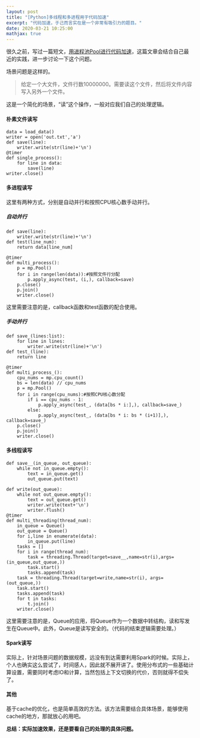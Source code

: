 ```yaml
---
layout: post
title: "[Python]多线程和多进程用于代码加速"
excerpt: "代码加速，于己而言实在是一个非常有吸引力的题目。"
date: 2020-03-21 10:25:00
mathjax: true
---
```


很久之前，写过一篇短文，[用进程池Pool进行代码加速](https://zhpmatrix.github.io/2017/11/04/speed-up-python/)，这篇文章会结合自己最近的实践，进一步讨论一下这个问题。

场景问题是这样的。

> 给定一个大文件，文件行数10000000。需要读这个文件，然后将文件内容写入另外一个文件。

这是一个简化的场景，“读”这个操作，一般对应我们自己的处理逻辑。

#### 朴素文件读写
```
data = load_data()
writer = open('out.txt','a')
def save(line):
    writer.write(str(line)+'\n')
@timer
def single_process():
    for line in data:
        save(line)
writer.close()
```
#### 多进程读写

这里有两种方式，分别是自动并行和按照CPU核心数手动并行。

##### 自动并行

```
def save(line):
    writer.write(str(line)+'\n')
def test(line_num):
    return data[line_num]

@timer
def multi_process():
    p = mp.Pool()
    for i in range(len(data)):#按照文件行分配
        p.apply_async(test, (i,), callback=save)
    p.close()
    p.join()
    writer.close()
```
这里需要注意的是，callback函数和test函数的配合使用。

##### 手动并行

```
def save_(lines:list):
    for line in lines:
        writer.write(str(line)+'\n')
def test_(line):
    return line

@timer
def multi_process_():
    cpu_nums = mp.cpu_count()
    bs = len(data) // cpu_nums
    p = mp.Pool()
    for i in range(cpu_nums):#按照CPU核心数分配
        if i == cpu_nums - 1:
            p.apply_async(test_, (data[bs * i:],), callback=save_)
        else:
            p.apply_async(test_, (data[bs * i: bs * (i+1)],), callback=save_)
    p.close()
    p.join()
    writer.close()
```
#### 多线程读写

```
def save__(in_queue, out_queue):
    while not in_queue.empty():
        text = in_queue.get()
        out_queue.put(text)

def write(out_queue):
    while not out_queue.empty():
        text = out_queue.get()
        writer.write(text+'\n')
        writer.flush()
@timer
def multi_threading(thread_num):
    in_queue = Queue()
    out_queue = Queue()
    for i,line in enumerate(data):
        in_queue.put(line)
    tasks = []
    for i in range(thread_num):
        task = threading.Thread(target=save__,name=str(i),args=(in_queue,out_queue,))
        task.start()
        tasks.append(task)
    task = threading.Thread(target=write,name=str(i), args=(out_queue,))
    task.start()
    tasks.append(task)
    for t in tasks:
        t.join()
    writer.close()
```
这里需要注意的是，Queue的应用，将Queue作为一个数据中转结构，读和写发生在Queue中。此外，Queue是读写安全的。（代码的结束逻辑需要处理。）

#### Spark读写

实际上，针对场景问题的数据规模，远没有到达需要利用Spark的时候。实际上，个人也确实这么尝试了，时间感人，因此就不展开讲了。使用分布式的一些基础计算设置，需要同时考虑IO和计算，当然包括上下文切换的代价，否则就得不偿失了。

#### 其他

基于cache的优化，也是简单高效的方法。该方法需要结合具体场景，能够使用cache的地方，那就放心的用吧。

**总结：实际加速效果，还是要看自己的处理的具体问题。**
